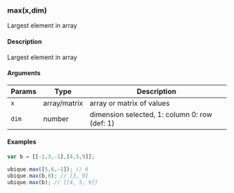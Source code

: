 ### max(x,dim)

Largest element in array


#### Description

Largest element in array  



#### Arguments

|Params|Type|Description
|---------|----|-----------
|`x` | array/matrix | array or matrix of values
|`dim` | number | dimension selected, 1: column 0: row (def: 1)


#### Examples

```js
var b = [[-1,3,-1],[4,5,9]];

ubique.max([5,6,-1]); // 6
ubique.max(b,0); // [3, 9]
ubique.max(b); // [[4, 5, 9]]
```

